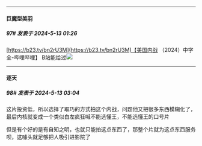 ﻿
*****

####  巨魔型美羽  
##### 97#       发表于 2024-5-13 01:26

[https://b23.tv/bn2rU3M](https://b23.tv/bn2rU3M)【美国内战 （2024）中字全-哔哩哔哩】 
B站能给过<img src="https://static.saraba1st.com/image/smiley/face2017/067.png" referrerpolicy="no-referrer">


*****

####  逐天  
##### 98#       发表于 2024-5-13 03:04

这片投资低，所以选择了取巧的方式拍这个内战，问题他又把很多东西模糊化了，最后内核就变成一个类似白左疯狂喊不能选懂王，不能选懂王的口号片

但是有个好的是有自知之明，也就只能拍这点东西了，那整个片就为这点东西服务呗，这噱头就足够把人吸引进影院了

